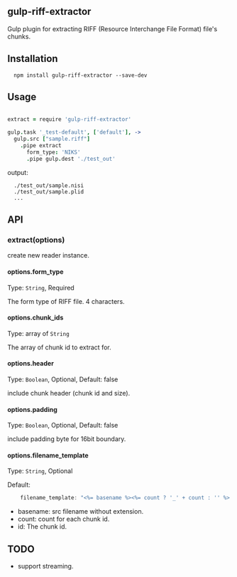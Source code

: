 ## gulp-riff-extractor

Gulp plugin for extracting RIFF (Resource Interchange File Format) file's chunks.

## Installation
```
  npm install gulp-riff-extractor --save-dev
```

## Usage

```coffeescript

extract = require 'gulp-riff-extractor'

gulp.task '_test-default', ['default'], ->
  gulp.src ["sample.riff"]
    .pipe extract
      form_type: 'NIKS'
      .pipe gulp.dest './test_out'
```

output:
```
  ./test_out/sample.nisi
  ./test_out/sample.plid
  ...
```




## API

### extract(options)
 create new reader instance.

#### options.form_type
Type: `String`, Required

The form type of RIFF file. 4 characters.

#### options.chunk_ids
Type: array of  `String`

The array of chunk id to extract for.

#### options.header
Type: `Boolean`, Optional, Default: false

include chunk header (chunk id and size).

#### options.padding
Type: `Boolean`, Optional, Default: false

include padding byte for 16bit boundary.

#### options.filename_template
Type: `String`, Optional

Default:
```javascript
    filename_template: "<%= basename %><%= count ? '_' + count : '' %>.<%= id.trim().toLowerCase() %>"
```

- basename: src filename without extension.
- count: count for each chunk id. 
- id: The chunk id. 


## TODO
- support streaming.

